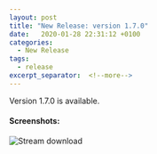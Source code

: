 ```yaml
---
layout: post
title: "New Release: version 1.7.0"
date:   2020-01-28 22:31:12 +0100
categories:
  - New Release
tags:
  - release
excerpt_separator:  <!--more-->
---
```


Version 1.7.0 is available.

#### Screenshots:

![Stream download](/DownZemAll/assets/images/1.7/anim_youtube_v1.7.0.gif)
